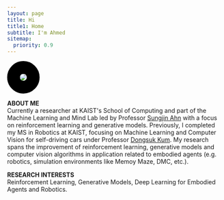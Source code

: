 ```yaml
---
layout: page
title: Hi
title1: Home
subtitle: I'm Ahmed
sitemap:
  priority: 0.9
---
```

<div class="image-cropper">
  <img src="{{ '/assets/img/personal_photo.png' | prepend: site.baseurl }}" style="border-radius:100%; border:30px solid black"/>
</div>

<!-- <img src="{{ '/assets/img/personal.jpg' | prepend: site.baseurl }}" class=rounded id="about-img"> -->

<div id="describe-text">
  <p>
  <strong>ABOUT ME</strong><br>
    Currently a researcher at KAIST's School of Computing and part of the Machine Learning and Mind Lab led by Professor <a href="https://mlml.kaist.ac.kr/sungjinahn">Sungjin Ahn</a> with a focus on reinforcement learning and generative models. Previously, I completed my MS in Robotics at KAIST, focusing on Machine Learning and Computer Vision for self-driving cars under Professor <a href="http://vdclab.kaist.ac.kr/bbs/board.php?bo_table=sub1_1">Dongsuk Kum</a>. My research spans the improvement of reinforcement learning, generative models and computer vision algorithms in application related to embodied agents (e.g. robotics, simulation environments like Memoy Maze, DMC, etc.).
  </p>
  <p>
    <strong>RESEARCH INTERESTS</strong><br>
    Reinforcement Learning, Generative Models, Deep Learning for Embodied Agents and Robotics.
  </p>
</div>
